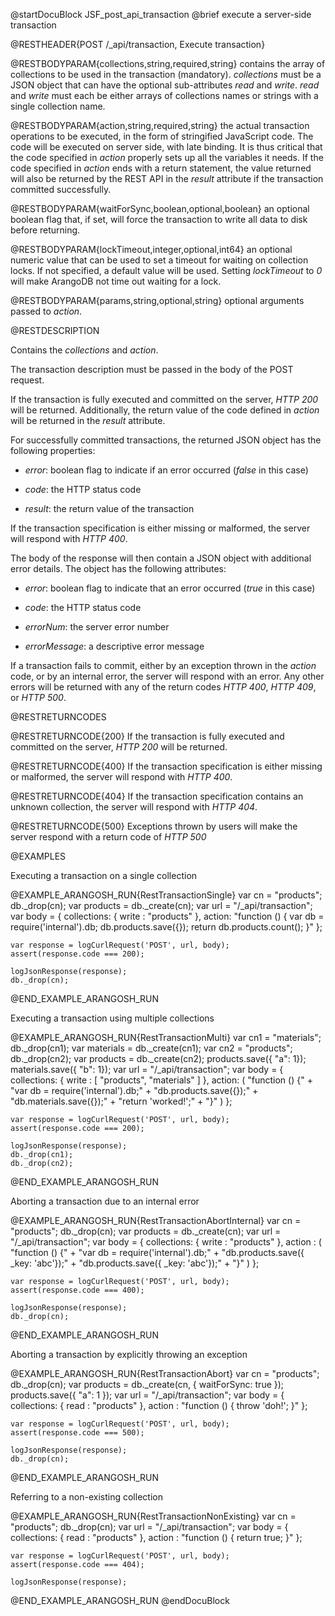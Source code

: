
@startDocuBlock JSF_post_api_transaction
@brief execute a server-side transaction

@RESTHEADER{POST /_api/transaction, Execute transaction}

@RESTBODYPARAM{collections,string,required,string}
contains the array of collections to be used in the
transaction (mandatory). *collections* must be a JSON object that can
have the optional sub-attributes *read* and *write*. *read*
and *write* must each be either arrays of collections names or strings
with a single collection name.

@RESTBODYPARAM{action,string,required,string}
the actual transaction operations to be executed, in the
form of stringified JavaScript code. The code will be executed on server
side, with late binding. It is thus critical that the code specified in
*action* properly sets up all the variables it needs.
If the code specified in *action* ends with a return statement, the
value returned will also be returned by the REST API in the *result*
attribute if the transaction committed successfully.

@RESTBODYPARAM{waitForSync,boolean,optional,boolean}
an optional boolean flag that, if set, will force the
transaction to write all data to disk before returning.

@RESTBODYPARAM{lockTimeout,integer,optional,int64}
an optional numeric value that can be used to set a
timeout for waiting on collection locks. If not specified, a default
value will be used. Setting *lockTimeout* to *0* will make ArangoDB
not time out waiting for a lock.

@RESTBODYPARAM{params,string,optional,string}
optional arguments passed to *action*.

@RESTDESCRIPTION

Contains the *collections* and *action*.

The transaction description must be passed in the body of the POST request.

If the transaction is fully executed and committed on the server,
*HTTP 200* will be returned. Additionally, the return value of the
code defined in *action* will be returned in the *result* attribute.

For successfully committed transactions, the returned JSON object has the
following properties:

- *error*: boolean flag to indicate if an error occurred (*false*
  in this case)

- *code*: the HTTP status code

- *result*: the return value of the transaction

If the transaction specification is either missing or malformed, the server
will respond with *HTTP 400*.

The body of the response will then contain a JSON object with additional error
details. The object has the following attributes:

- *error*: boolean flag to indicate that an error occurred (*true* in this case)

- *code*: the HTTP status code

- *errorNum*: the server error number

- *errorMessage*: a descriptive error message

If a transaction fails to commit, either by an exception thrown in the
*action* code, or by an internal error, the server will respond with
an error.
Any other errors will be returned with any of the return codes
*HTTP 400*, *HTTP 409*, or *HTTP 500*.

@RESTRETURNCODES

@RESTRETURNCODE{200}
If the transaction is fully executed and committed on the server,
*HTTP 200* will be returned.

@RESTRETURNCODE{400}
If the transaction specification is either missing or malformed, the server
will respond with *HTTP 400*.

@RESTRETURNCODE{404}
If the transaction specification contains an unknown collection, the server
will respond with *HTTP 404*.

@RESTRETURNCODE{500}
Exceptions thrown by users will make the server respond with a return code of
*HTTP 500*

@EXAMPLES

Executing a transaction on a single collection

@EXAMPLE_ARANGOSH_RUN{RestTransactionSingle}
    var cn = "products";
    db._drop(cn);
    var products = db._create(cn);
    var url = "/_api/transaction";
    var body = {
      collections: {
        write : "products"
      },
      action: "function () { var db = require('internal').db; db.products.save({});  return db.products.count(); }"
    };

    var response = logCurlRequest('POST', url, body);
    assert(response.code === 200);

    logJsonResponse(response);
    db._drop(cn);
@END_EXAMPLE_ARANGOSH_RUN

Executing a transaction using multiple collections

@EXAMPLE_ARANGOSH_RUN{RestTransactionMulti}
    var cn1 = "materials";
    db._drop(cn1);
    var materials = db._create(cn1);
    var cn2 = "products";
    db._drop(cn2);
    var products = db._create(cn2);
    products.save({ "a": 1});
    materials.save({ "b": 1});
    var url = "/_api/transaction";
    var body = {
      collections: {
        write : [ "products", "materials" ]
      },
      action: (
        "function () {" +
        "var db = require('internal').db;" +
        "db.products.save({});" +
        "db.materials.save({});" +
        "return 'worked!';" +
        "}"
      )
    };

    var response = logCurlRequest('POST', url, body);
    assert(response.code === 200);

    logJsonResponse(response);
    db._drop(cn1);
    db._drop(cn2);
@END_EXAMPLE_ARANGOSH_RUN

Aborting a transaction due to an internal error

@EXAMPLE_ARANGOSH_RUN{RestTransactionAbortInternal}
    var cn = "products";
    db._drop(cn);
    var products = db._create(cn);
    var url = "/_api/transaction";
    var body = {
      collections: {
        write : "products"
      },
      action : (
        "function () {" +
        "var db = require('internal').db;" +
        "db.products.save({ _key: 'abc'});" +
        "db.products.save({ _key: 'abc'});" +
        "}"
      )
    };

    var response = logCurlRequest('POST', url, body);
    assert(response.code === 400);

    logJsonResponse(response);
    db._drop(cn);
@END_EXAMPLE_ARANGOSH_RUN

Aborting a transaction by explicitly throwing an exception

@EXAMPLE_ARANGOSH_RUN{RestTransactionAbort}
    var cn = "products";
    db._drop(cn);
    var products = db._create(cn, { waitForSync: true });
    products.save({ "a": 1 });
    var url = "/_api/transaction";
    var body = {
      collections: {
        read : "products"
      },
      action : "function () { throw 'doh!'; }"
    };

    var response = logCurlRequest('POST', url, body);
    assert(response.code === 500);

    logJsonResponse(response);
    db._drop(cn);
@END_EXAMPLE_ARANGOSH_RUN

Referring to a non-existing collection

@EXAMPLE_ARANGOSH_RUN{RestTransactionNonExisting}
    var cn = "products";
    db._drop(cn);
    var url = "/_api/transaction";
    var body = {
      collections: {
        read : "products"
      },
      action : "function () { return true; }"
    };

    var response = logCurlRequest('POST', url, body);
    assert(response.code === 404);

    logJsonResponse(response);
@END_EXAMPLE_ARANGOSH_RUN
@endDocuBlock
